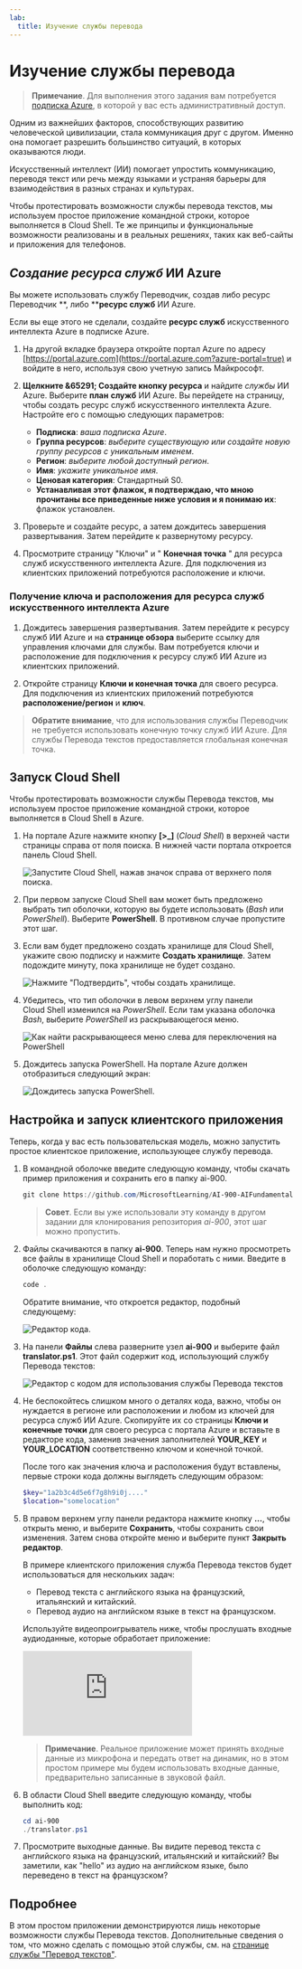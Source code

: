 ```yaml
---
lab:
  title: Изучение службы перевода
---
```


# Изучение службы перевода

> **Примечание**. Для выполнения этого задания вам потребуется [подписка Azure](https://azure.microsoft.com/free?azure-portal=true), в которой у вас есть административный доступ.

Одним из важнейших факторов, способствующих развитию человеческой цивилизации, стала коммуникация друг с другом. Именно она помогает разрешить большинство ситуаций, в которых оказываются люди.

Искусственный интеллект (ИИ) помогает упростить коммуникацию, переводя текст или речь между языками и устраняя барьеры для взаимодействия в разных странах и культурах.

Чтобы протестировать возможности службы перевода текстов, мы используем простое приложение командной строки, которое выполняется в Cloud Shell. Те же принципы и функциональные возможности реализованы и в реальных решениях, таких как веб-сайты и приложения для телефонов.

## *Создание ресурса служб* ИИ Azure

Вы можете использовать службу Переводчик, создав либо ресурс Переводчик **, либо ****ресурс служб** ИИ Azure.

Если вы еще этого не сделали, создайте **ресурс служб** искусственного интеллекта Azure в подписке Azure.

1. На другой вкладке браузера откройте портал Azure по адресу [https://portal.azure.com](https://portal.azure.com?azure-portal=true) и войдите в него, используя свою учетную запись Майкрософт.

1. **Щелкните &65291; Создайте кнопку ресурса** и найдите *службы* ИИ Azure. Выберите **план** **служб** ИИ Azure. Вы перейдете на страницу, чтобы создать ресурс служб искусственного интеллекта Azure. Настройте его с помощью следующих параметров:
    - **Подписка**: *ваша подписка Azure*.
    - **Группа ресурсов**: *выберите существующую или создайте новую группу ресурсов с уникальным именем*.
    - **Регион**: *выберите любой доступный регион*.
    - **Имя**: *укажите уникальное имя*.
    - **Ценовая категория**: Стандартный S0.
    - **Устанавливая этот флажок, я подтверждаю, что мною прочитаны все приведенные ниже условия и я понимаю их**: флажок установлен.

1. Проверьте и создайте ресурс, а затем дождитесь завершения развертывания. Затем перейдите к развернутому ресурсу.

1. Просмотрите страницу "Ключи" и " **Конечная точка** " для ресурса служб искусственного интеллекта Azure. Для подключения из клиентских приложений потребуются расположение и ключи.

### Получение ключа и расположения для ресурса служб искусственного интеллекта Azure

1. Дождитесь завершения развертывания. Затем перейдите к ресурсу служб ИИ Azure и на **странице обзора** выберите ссылку для управления ключами для службы. Вам потребуется ключи и расположение для подключения к ресурсу служб ИИ Azure из клиентских приложений.

1. Откройте страницу **Ключи и конечная точка** для своего ресурса. Для подключения из клиентских приложений потребуются **расположение/регион** и **ключ**.

> **Обратите внимание**, что для использования службы Переводчик не требуется использовать конечную точку служб ИИ Azure. Для службы Перевода текстов предоставляется глобальная конечная точка. 

## Запуск Cloud Shell

Чтобы протестировать возможности службы Перевода текстов, мы используем простое приложение командной строки, которое выполняется в Cloud Shell в Azure. 

1. На портале Azure нажмите кнопку **[>_]** (*Cloud Shell*) в верхней части страницы справа от поля поиска. В нижней части портала откроется панель Cloud Shell.

    ![Запустите Cloud Shell, нажав значок справа от верхнего поля поиска.](media/translate-text-and-speech/powershell-portal-guide-1.png)

1. При первом запуске Cloud Shell вам может быть предложено выбрать тип оболочки, которую вы будете использовать (*Bash* или *PowerShell*). Выберите **PowerShell**. В противном случае пропустите этот шаг.  

1. Если вам будет предложено создать хранилище для Cloud Shell, укажите свою подписку и нажмите **Создать хранилище**. Затем подождите минуту, пока хранилище не будет создано.

    ![Нажмите "Подтвердить", чтобы создать хранилище.](media/translate-text-and-speech/powershell-portal-guide-2.png)

1. Убедитесь, что тип оболочки в левом верхнем углу панели Cloud Shell изменился на *PowerShell*. Если там указана оболочка *Bash*, выберите *PowerShell* из раскрывающегося меню. 

    ![Как найти раскрывающееся меню слева для переключения на PowerShell](media/translate-text-and-speech/powershell-portal-guide-3.png) 

1. Дождитесь запуска PowerShell. На портале Azure должен отобразиться следующий экран:  

    ![Дождитесь запуска PowerShell.](media/translate-text-and-speech/powershell-prompt.png)

## Настройка и запуск клиентского приложения

Теперь, когда у вас есть пользовательская модель, можно запустить простое клиентское приложение, использующее службу перевода.

1. В командной оболочке введите следующую команду, чтобы скачать пример приложения и сохранить его в папку ai-900.

    ```PowerShell
    git clone https://github.com/MicrosoftLearning/AI-900-AIFundamentals ai-900
    ```

    >**Совет**. Если вы уже использовали эту команду в другом задании для клонирования репозитория *ai-900*, этот шаг можно пропустить.

1. Файлы скачиваются в папку **ai-900**. Теперь нам нужно просмотреть все файлы в хранилище Cloud Shell и поработать с ними. Введите в оболочке следующую команду: 

     ```PowerShell
    code .
    ```

    Обратите внимание, что откроется редактор, подобный следующему: 

    ![Редактор кода.](media/translate-text-and-speech/powershell-portal-guide-4.png)

1. На панели **Файлы** слева разверните узел **ai-900** и выберите файл **translator.ps1**. Этот файл содержит код, использующий службу Перевода текстов:

    ![Редактор с кодом для использования службы Перевода текстов](media/translate-text-and-speech/translate-code.png)

1. Не беспокойтесь слишком много о деталях кода, важно, чтобы он нуждается в регионе или расположении и любом из ключей для ресурса служб ИИ Azure. Скопируйте их со страницы **Ключи и конечные точки** для своего ресурса с портала Azure и вставьте в редакторе кода, заменив значения заполнителей **YOUR_KEY** и **YOUR_LOCATION** соответственно ключом и конечной точкой.

    После того как значения ключа и расположения будут вставлены, первые строки кода должны выглядеть следующим образом:

    ```PowerShell
    $key="1a2b3c4d5e6f7g8h9i0j...."
    $location="somelocation"
    ```

1. В правом верхнем углу панели редактора нажмите кнопку **...**, чтобы открыть меню, и выберите **Сохранить**, чтобы сохранить свои изменения. Затем снова откройте меню и выберите пункт **Закрыть редактор**.

    В примере клиентского приложения служба Перевода текстов будет использоваться для нескольких задач:
    - Перевод текста с английского языка на французский, итальянский и китайский.
    - Перевод аудио на английском языке в текст на французском.

    Используйте видеопроигрыватель ниже, чтобы прослушать входные аудиоданные, которые обработает приложение:

    <div class="embeddedvideo"><iframe src="https://www.microsoft.com/videoplayer/embed/RWORN0" frameborder="0" allowfullscreen="true" data-linktype="external"></iframe></div>


    > **Примечание**. Реальное приложение может принять входные данные из микрофона и передать ответ на динамик, но в этом простом примере мы будем использовать входные данные, предварительно записанные в звуковой файл.

1. В области Cloud Shell введите следующую команду, чтобы выполнить код:

    ```PowerShell
    cd ai-900
    ./translator.ps1
    ```

1. Просмотрите выходные данные. Вы видите перевод текста с английского языка на французский, итальянский и китайский?  Вы заметили, как "hello" из аудио на английском языке, было переведено в текст на французском?

## Подробнее

В этом простом приложении демонстрируются лишь некоторые возможности службы Перевода текстов. Дополнительные сведения о том, что можно сделать с помощью этой службы, см. на [странице службы "Перевод текстов"](https://docs.microsoft.com/azure/cognitive-services/translator/translator-overview).